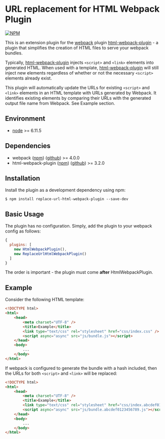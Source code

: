URL replacement for HTML Webpack Plugin
=======================================



[![NPM](https://nodei.co/npm/replace-url-html-webpack-plugin.png?downloads=true&downloadRank=true&stars=true)](https://nodei.co/npm/replace-url-html-webpack-plugin/)

This is an extension plugin for the [webpack](https://www.npmjs.com/package/webpack) plugin [html-webpack-plugin](https://www.npmjs.com/package/html-webpack-plugin) - a plugin that simplifies the creation of HTML files to serve your webpack bundles.

Typically, [html-webpack-plugin](https://www.npmjs.com/package/html-webpack-plugin) injects `<script>` and `<link>` elements into generated HTML.
When used with a template, [html-webpack-plugin](https://www.npmjs.com/package/html-webpack-plugin) will still inject new elements regardless of whether or not the necessary `<script>` elements already exist.

This plugin will automatically update the URLs for existing `<script>` and `<link>` elements in an HTML template with URLs generated by Webpack.
It identifies existing elements by comparing their URLs with the generated output file name from Webpack. See Example section.

Environment
-----------
* [node](https://nodejs.org/) >= 6.11.5

Dependencies
------------
* webpack ([npm](https://www.npmjs.com/package/webpack)) ([github](https://github.com/webpack/webpack)) >= 4.0.0
* html-webpack-plugin ([npm](https://www.npmjs.com/package/html-webpack-plugin)) ([github](https://github.com/jantimon/html-webpack-plugin)) >= 3.2.0

Installation
------------
Install the plugin as a development dependency using npm:
```shell
$ npm install replace-url-html-webpack-plugin --save-dev
```

Basic Usage
-----------

The plugin has no configuration. Simply, add the plugin to your webpack config as follows:

```javascript
{
  plugins: [
    new HtmlWebpackPlugin(),
    new ReplaceUrlHtmlWebpackPlugin()
  ]
}
```

The order is important - the plugin must come **after** HtmlWebpackPlugin.

Example
-------

Consider the following HTML template:

```html
<!DOCTYPE html>
<html>
    <head>
        <meta charset="UTF-8" />
        <title>Example</title>
        <link type="text/css" rel="stylesheet" href="css/index.css" />
        <script async="async" src="js/bundle.js"></script>
    </head>
    <body>
        ...
    </body>
</html>
```

If webpack is configured to generate the bundle with a hash included, then the URLs for both `<script>` and `<link>` will be replaced:

```html
<!DOCTYPE html>
<html>
    <head>
        <meta charset="UTF-8" />
        <title>Example</title>
        <link type="text/css" rel="stylesheet" href="css/index.abcdef0123456789.css" />
        <script async="async" src="js/bundle.abcdef0123456789.js"></script>
    </head>
    <body>
        ...
    </body>
</html>
```